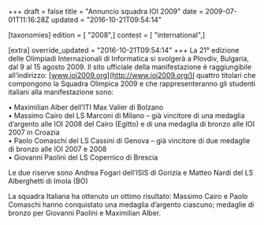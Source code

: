 +++
draft = false
title = "Annuncio squadra IOI 2009"
date = 2009-07-01T11:16:28Z
updated = "2016-10-21T09:54:14"

[taxonomies]
edition = [ "2008",]
contest = [ "international",]

[extra]
override_updated = "2016-10-21T09:54:14"
+++
La 21° edizione delle Olimpiadi Internazionali di Informatica si svolgerà a Plovdiv, Bulgaria, dal 9 al 15 agosto 2009. Il sito ufficiale della manifestazione è raggiungibile all’indirizzo: [www.ioi2009.org](http://www.ioi2009.org/)I quattro titolari che compongono la Squadra Olimpica 2009 e che rappresenteranno gli studenti italiani alla manifestazione sono:

• Maximilian Alber dell’ITI Max Valier di Bolzano<br/>• Massimo Cairo del LS Marconi di Milano – già vincitore di una medaglia d’argento alle IOI 2008 del Cairo (Egitto) e di una medaglia di bronzo alle IOI 2007 in Croazia<br/>• Paolo Comaschi del LS Cassini di Genova – già vincitore di due medaglie di bronzo alle IOI 2007 e 2008<br/>• Giovanni Paolini del LS Copernico di Brescia

Le due riserve sono Andrea Fogari dell’ISIS di Gorizia e Matteo Nardi del LS Alberghetti di Imola (BO)

La squadra Italiana ha ottenuto un ottimo risultato: Massimo Cairo e Paolo Comaschi hanno conquistato una medaglia d’argento ciascuno; medaglie di bronzo per Giovanni Paolini e Maximilian Alber.